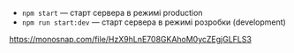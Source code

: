 - `npm start` &mdash; старт сервера в режимі production
- `npm run start:dev` &mdash; старт сервера в режимі розробки (development)

https://monosnap.com/file/HzX9hLnE708GKAhoM0ycZEgjGLFLS3
